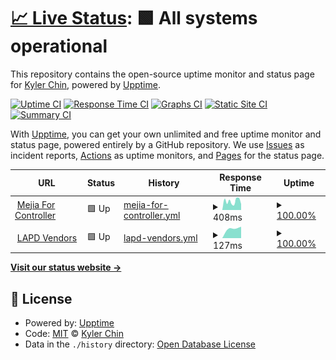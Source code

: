 # [📈 Live Status](https://demo.upptime.js.org): <!--live status--> **🟩 All systems operational**

This repository contains the open-source uptime monitor and status page for [Kyler Chin](https://demo.upptime.js.org), powered by [Upptime](https://github.com/upptime/upptime).

[![Uptime CI](https://github.com/kylerchin/mejia-uptime-check/workflows/Uptime%20CI/badge.svg)](https://github.com/kylerchin/mejia-uptime-check/actions?query=workflow%3A%22Uptime+CI%22)
[![Response Time CI](https://github.com/kylerchin/mejia-uptime-check/workflows/Response%20Time%20CI/badge.svg)](https://github.com/kylerchin/mejia-uptime-check/actions?query=workflow%3A%22Response+Time+CI%22)
[![Graphs CI](https://github.com/kylerchin/mejia-uptime-check/workflows/Graphs%20CI/badge.svg)](https://github.com/kylerchin/mejia-uptime-check/actions?query=workflow%3A%22Graphs+CI%22)
[![Static Site CI](https://github.com/kylerchin/mejia-uptime-check/workflows/Static%20Site%20CI/badge.svg)](https://github.com/kylerchin/mejia-uptime-check/actions?query=workflow%3A%22Static+Site+CI%22)
[![Summary CI](https://github.com/kylerchin/mejia-uptime-check/workflows/Summary%20CI/badge.svg)](https://github.com/kylerchin/mejia-uptime-check/actions?query=workflow%3A%22Summary+CI%22)

With [Upptime](https://upptime.js.org), you can get your own unlimited and free uptime monitor and status page, powered entirely by a GitHub repository. We use [Issues](https://github.com/kylerchin/mejia-uptime-check/issues) as incident reports, [Actions](https://github.com/kylerchin/mejia-uptime-check/actions) as uptime monitors, and [Pages](https://demo.upptime.js.org) for the status page.

<!--start: status pages-->
<!-- This summary is generated by Upptime (https://github.com/upptime/upptime) -->
<!-- Do not edit this manually, your changes will be overwritten -->
<!-- prettier-ignore -->
| URL | Status | History | Response Time | Uptime |
| --- | ------ | ------- | ------------- | ------ |
| <img alt="" src="https://favicons.githubusercontent.com/mejiaforcontroller.com" height="13"> [Mejia For Controller](https://mejiaforcontroller.com) | 🟩 Up | [mejia-for-controller.yml](https://github.com/kylerchin/mejia-uptime-check/commits/HEAD/history/mejia-for-controller.yml) | <details><summary><img alt="Response time graph" src="./graphs/mejia-for-controller/response-time-week.png" height="20"> 408ms</summary><br><a href="https://demo.upptime.js.org/history/mejia-for-controller"><img alt="Response time 543" src="https://img.shields.io/endpoint?url=https%3A%2F%2Fraw.githubusercontent.com%2Fkylerchin%2Fmejia-uptime-check%2FHEAD%2Fapi%2Fmejia-for-controller%2Fresponse-time.json"></a><br><a href="https://demo.upptime.js.org/history/mejia-for-controller"><img alt="24-hour response time 584" src="https://img.shields.io/endpoint?url=https%3A%2F%2Fraw.githubusercontent.com%2Fkylerchin%2Fmejia-uptime-check%2FHEAD%2Fapi%2Fmejia-for-controller%2Fresponse-time-day.json"></a><br><a href="https://demo.upptime.js.org/history/mejia-for-controller"><img alt="7-day response time 408" src="https://img.shields.io/endpoint?url=https%3A%2F%2Fraw.githubusercontent.com%2Fkylerchin%2Fmejia-uptime-check%2FHEAD%2Fapi%2Fmejia-for-controller%2Fresponse-time-week.json"></a><br><a href="https://demo.upptime.js.org/history/mejia-for-controller"><img alt="30-day response time 543" src="https://img.shields.io/endpoint?url=https%3A%2F%2Fraw.githubusercontent.com%2Fkylerchin%2Fmejia-uptime-check%2FHEAD%2Fapi%2Fmejia-for-controller%2Fresponse-time-month.json"></a><br><a href="https://demo.upptime.js.org/history/mejia-for-controller"><img alt="1-year response time 543" src="https://img.shields.io/endpoint?url=https%3A%2F%2Fraw.githubusercontent.com%2Fkylerchin%2Fmejia-uptime-check%2FHEAD%2Fapi%2Fmejia-for-controller%2Fresponse-time-year.json"></a></details> | <details><summary><a href="https://demo.upptime.js.org/history/mejia-for-controller">100.00%</a></summary><a href="https://demo.upptime.js.org/history/mejia-for-controller"><img alt="All-time uptime 99.69%" src="https://img.shields.io/endpoint?url=https%3A%2F%2Fraw.githubusercontent.com%2Fkylerchin%2Fmejia-uptime-check%2FHEAD%2Fapi%2Fmejia-for-controller%2Fuptime.json"></a><br><a href="https://demo.upptime.js.org/history/mejia-for-controller"><img alt="24-hour uptime 100.00%" src="https://img.shields.io/endpoint?url=https%3A%2F%2Fraw.githubusercontent.com%2Fkylerchin%2Fmejia-uptime-check%2FHEAD%2Fapi%2Fmejia-for-controller%2Fuptime-day.json"></a><br><a href="https://demo.upptime.js.org/history/mejia-for-controller"><img alt="7-day uptime 100.00%" src="https://img.shields.io/endpoint?url=https%3A%2F%2Fraw.githubusercontent.com%2Fkylerchin%2Fmejia-uptime-check%2FHEAD%2Fapi%2Fmejia-for-controller%2Fuptime-week.json"></a><br><a href="https://demo.upptime.js.org/history/mejia-for-controller"><img alt="30-day uptime 99.69%" src="https://img.shields.io/endpoint?url=https%3A%2F%2Fraw.githubusercontent.com%2Fkylerchin%2Fmejia-uptime-check%2FHEAD%2Fapi%2Fmejia-for-controller%2Fuptime-month.json"></a><br><a href="https://demo.upptime.js.org/history/mejia-for-controller"><img alt="1-year uptime 99.69%" src="https://img.shields.io/endpoint?url=https%3A%2F%2Fraw.githubusercontent.com%2Fkylerchin%2Fmejia-uptime-check%2FHEAD%2Fapi%2Fmejia-for-controller%2Fuptime-year.json"></a></details>
| <img alt="" src="https://favicons.githubusercontent.com/lapdvendors.mejiaforcontroller.com" height="13"> [LAPD Vendors](https://lapdvendors.mejiaforcontroller.com) | 🟩 Up | [lapd-vendors.yml](https://github.com/kylerchin/mejia-uptime-check/commits/HEAD/history/lapd-vendors.yml) | <details><summary><img alt="Response time graph" src="./graphs/lapd-vendors/response-time-week.png" height="20"> 127ms</summary><br><a href="https://demo.upptime.js.org/history/lapd-vendors"><img alt="Response time 127" src="https://img.shields.io/endpoint?url=https%3A%2F%2Fraw.githubusercontent.com%2Fkylerchin%2Fmejia-uptime-check%2FHEAD%2Fapi%2Flapd-vendors%2Fresponse-time.json"></a><br><a href="https://demo.upptime.js.org/history/lapd-vendors"><img alt="24-hour response time 175" src="https://img.shields.io/endpoint?url=https%3A%2F%2Fraw.githubusercontent.com%2Fkylerchin%2Fmejia-uptime-check%2FHEAD%2Fapi%2Flapd-vendors%2Fresponse-time-day.json"></a><br><a href="https://demo.upptime.js.org/history/lapd-vendors"><img alt="7-day response time 127" src="https://img.shields.io/endpoint?url=https%3A%2F%2Fraw.githubusercontent.com%2Fkylerchin%2Fmejia-uptime-check%2FHEAD%2Fapi%2Flapd-vendors%2Fresponse-time-week.json"></a><br><a href="https://demo.upptime.js.org/history/lapd-vendors"><img alt="30-day response time 127" src="https://img.shields.io/endpoint?url=https%3A%2F%2Fraw.githubusercontent.com%2Fkylerchin%2Fmejia-uptime-check%2FHEAD%2Fapi%2Flapd-vendors%2Fresponse-time-month.json"></a><br><a href="https://demo.upptime.js.org/history/lapd-vendors"><img alt="1-year response time 127" src="https://img.shields.io/endpoint?url=https%3A%2F%2Fraw.githubusercontent.com%2Fkylerchin%2Fmejia-uptime-check%2FHEAD%2Fapi%2Flapd-vendors%2Fresponse-time-year.json"></a></details> | <details><summary><a href="https://demo.upptime.js.org/history/lapd-vendors">100.00%</a></summary><a href="https://demo.upptime.js.org/history/lapd-vendors"><img alt="All-time uptime 100.00%" src="https://img.shields.io/endpoint?url=https%3A%2F%2Fraw.githubusercontent.com%2Fkylerchin%2Fmejia-uptime-check%2FHEAD%2Fapi%2Flapd-vendors%2Fuptime.json"></a><br><a href="https://demo.upptime.js.org/history/lapd-vendors"><img alt="24-hour uptime 100.00%" src="https://img.shields.io/endpoint?url=https%3A%2F%2Fraw.githubusercontent.com%2Fkylerchin%2Fmejia-uptime-check%2FHEAD%2Fapi%2Flapd-vendors%2Fuptime-day.json"></a><br><a href="https://demo.upptime.js.org/history/lapd-vendors"><img alt="7-day uptime 100.00%" src="https://img.shields.io/endpoint?url=https%3A%2F%2Fraw.githubusercontent.com%2Fkylerchin%2Fmejia-uptime-check%2FHEAD%2Fapi%2Flapd-vendors%2Fuptime-week.json"></a><br><a href="https://demo.upptime.js.org/history/lapd-vendors"><img alt="30-day uptime 100.00%" src="https://img.shields.io/endpoint?url=https%3A%2F%2Fraw.githubusercontent.com%2Fkylerchin%2Fmejia-uptime-check%2FHEAD%2Fapi%2Flapd-vendors%2Fuptime-month.json"></a><br><a href="https://demo.upptime.js.org/history/lapd-vendors"><img alt="1-year uptime 100.00%" src="https://img.shields.io/endpoint?url=https%3A%2F%2Fraw.githubusercontent.com%2Fkylerchin%2Fmejia-uptime-check%2FHEAD%2Fapi%2Flapd-vendors%2Fuptime-year.json"></a></details>

<!--end: status pages-->

[**Visit our status website →**](https://demo.upptime.js.org)

## 📄 License

- Powered by: [Upptime](https://github.com/upptime/upptime)
- Code: [MIT](./LICENSE) © [Kyler Chin](https://demo.upptime.js.org)
- Data in the `./history` directory: [Open Database License](https://opendatacommons.org/licenses/odbl/1-0/)
